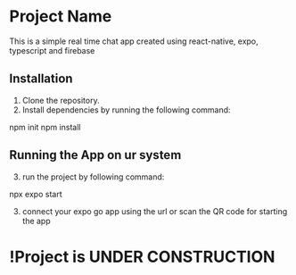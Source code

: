 # Project Name

This is a simple real time chat app created using react-native, expo, typescript and firebase

## Installation

1. Clone the repository.
2. Install dependencies by running the following command:

npm init
npm install

## Running the App on ur system

3. run the project by following command:

npx expo start

3. connect your expo go app using the url or scan the QR code for starting the app

# !Project is UNDER CONSTRUCTION
